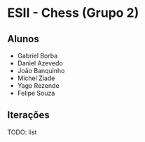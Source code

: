 # ESII - Chess (Grupo 2)
## Alunos
* Gabriel Borba
* Daniel Azevedo
* João Banquinho
* Michel Ziade
* Yago Rezende
* Felipe Souza

## Iterações
TODO: list